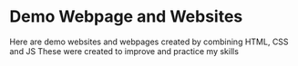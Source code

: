 # Demo Webpage and Websites
Here are demo websites and webpages created by combining HTML, CSS and JS  These were created to improve and practice my skills
